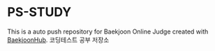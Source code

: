 # PS-STUDY
This is a auto push repository for Baekjoon Online Judge created with [BaekjoonHub](https://github.com/BaekjoonHub/BaekjoonHub).
코딩테스트 공부 저장소

